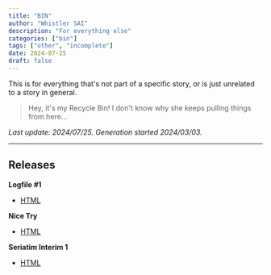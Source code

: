 ```yaml
---
title: "BIN"
author: "Whistler SAI"
description: "For everything else"
categories: ["bin"]
tags: ["other", "incomplete"]
date: 2024-07-25
draft: false
---
```


This is for everything that's not part of a specific story, or is just unrelated to a story in general.

> Hey, it's my Recycle Bin! I don't know why she keeps pulling things from here...

*Last update: 2024/07/25. Generation started 2024/03/03.*

---

## Releases

**Logfile #1**
- [HTML](/catalog/txt/Logfile_1.html)

**Nice Try**
- [HTML](/catalog/txt/Nice_Try.html)

**Seriatim Interim 1**
- [HTML](/catalog/txt/SeriatimInterim_1.html)

